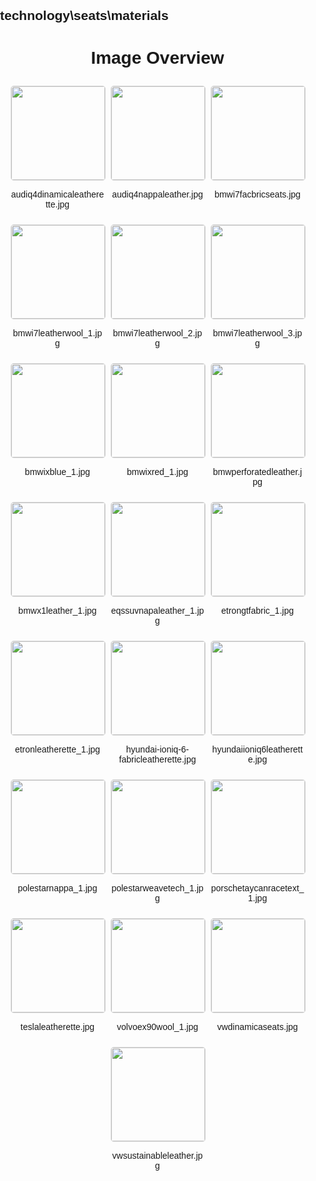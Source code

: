 ## technology\seats\materials
<style>
    body {
        font-family: Arial, sans-serif;
        margin: 0;
        padding: 0;
    }
    .image-gallery {
        display: flex;
        flex-wrap: wrap;
        gap: 10px;
        justify-content: center;
        padding: 10px;
    }
    .image-gallery img {
        width: 150px;
        height: auto;
        border: 1px solid #ddd;
        border-radius: 5px;
    }
    .image-gallery div {
        flex: 1 1 calc(33.333% - 20px); /* Three images per row on large screens */
        max-width: 150px;
        text-align: center;
    }
    @media (max-width: 768px) {
        .image-gallery div {
            flex: 1 1 calc(50% - 20px); /* Two images per row on medium screens */
        }
    }
    @media (max-width: 480px) {
        .image-gallery div {
            flex: 1 1 100%; /* One image per row on small screens */
        }
    }
</style>
<h1 style ="text-align: center;"> Image Overview </h1> <div class="image-gallery">
<div>
<img src="https://media.evkx.net/multimedia/technology/seats/materials/audiq4dinamicaleatherette_st.jpg">
<p>audiq4dinamicaleatherette.jpg</p>
</div>
<div>
<img src="https://media.evkx.net/multimedia/technology/seats/materials/audiq4nappaleather_st.jpg">
<p>audiq4nappaleather.jpg</p>
</div>
<div>
<img src="https://media.evkx.net/multimedia/technology/seats/materials/bmwi7facbricseats_st.jpg">
<p>bmwi7facbricseats.jpg</p>
</div>
<div>
<img src="https://media.evkx.net/multimedia/technology/seats/materials/bmwi7leatherwool_1_st.jpg">
<p>bmwi7leatherwool_1.jpg</p>
</div>
<div>
<img src="https://media.evkx.net/multimedia/technology/seats/materials/bmwi7leatherwool_2_st.jpg">
<p>bmwi7leatherwool_2.jpg</p>
</div>
<div>
<img src="https://media.evkx.net/multimedia/technology/seats/materials/bmwi7leatherwool_3_st.jpg">
<p>bmwi7leatherwool_3.jpg</p>
</div>
<div>
<img src="https://media.evkx.net/multimedia/technology/seats/materials/bmwixblue_1_st.jpg">
<p>bmwixblue_1.jpg</p>
</div>
<div>
<img src="https://media.evkx.net/multimedia/technology/seats/materials/bmwixred_1_st.jpg">
<p>bmwixred_1.jpg</p>
</div>
<div>
<img src="https://media.evkx.net/multimedia/technology/seats/materials/bmwperforatedleather_st.jpg">
<p>bmwperforatedleather.jpg</p>
</div>
<div>
<img src="https://media.evkx.net/multimedia/technology/seats/materials/bmwx1leather_1_st.jpg">
<p>bmwx1leather_1.jpg</p>
</div>
<div>
<img src="https://media.evkx.net/multimedia/technology/seats/materials/eqssuvnapaleather_1_st.jpg">
<p>eqssuvnapaleather_1.jpg</p>
</div>
<div>
<img src="https://media.evkx.net/multimedia/technology/seats/materials/etrongtfabric_1_st.jpg">
<p>etrongtfabric_1.jpg</p>
</div>
<div>
<img src="https://media.evkx.net/multimedia/technology/seats/materials/etronleatherette_1_st.jpg">
<p>etronleatherette_1.jpg</p>
</div>
<div>
<img src="https://media.evkx.net/multimedia/technology/seats/materials/hyundai-ioniq-6-fabricleatherette_st.jpg">
<p>hyundai-ioniq-6-fabricleatherette.jpg</p>
</div>
<div>
<img src="https://media.evkx.net/multimedia/technology/seats/materials/hyundaiioniq6leatherette_st.jpg">
<p>hyundaiioniq6leatherette.jpg</p>
</div>
<div>
<img src="https://media.evkx.net/multimedia/technology/seats/materials/polestarnappa_1_st.jpg">
<p>polestarnappa_1.jpg</p>
</div>
<div>
<img src="https://media.evkx.net/multimedia/technology/seats/materials/polestarweavetech_1_st.jpg">
<p>polestarweavetech_1.jpg</p>
</div>
<div>
<img src="https://media.evkx.net/multimedia/technology/seats/materials/porschetaycanracetext_1_st.jpg">
<p>porschetaycanracetext_1.jpg</p>
</div>
<div>
<img src="https://media.evkx.net/multimedia/technology/seats/materials/teslaleatherette_st.jpg">
<p>teslaleatherette.jpg</p>
</div>
<div>
<img src="https://media.evkx.net/multimedia/technology/seats/materials/volvoex90wool_1_st.jpg">
<p>volvoex90wool_1.jpg</p>
</div>
<div>
<img src="https://media.evkx.net/multimedia/technology/seats/materials/vwdinamicaseats_st.jpg">
<p>vwdinamicaseats.jpg</p>
</div>
<div>
<img src="https://media.evkx.net/multimedia/technology/seats/materials/vwsustainableleather_st.jpg">
<p>vwsustainableleather.jpg</p>
</div>
</div>
